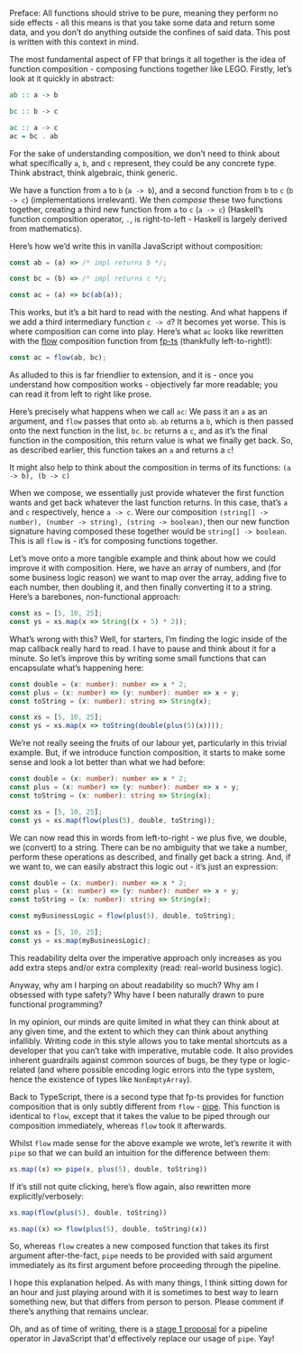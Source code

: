 Preface: All functions should strive to be pure, meaning they perform no side effects - all this means is that you take some data and return some data, and you don’t do anything outside the confines of said data. This post is written with this context in mind.

The most fundamental aspect of FP that brings it all together is the idea of function composition - composing functions together like LEGO. Firstly, let’s look at it quickly in abstract:

```haskell
ab :: a -> b

bc :: b -> c

ac :: a -> c
ac = bc . ab
```

For the sake of understanding composition, we don’t need to think about what specifically `a`, `b`, and `c` represent, they could be any concrete type. Think abstract, think algebraic, think generic.

We have a function from `a` to `b` (`a -> b`), and a second function from `b` to `c` (`b -> c`) (implementations irrelevant). We then _compose_ these two functions together, creating a third new function from `a` to `c` (`a -> c`) (Haskell’s function composition operator, `.`, is right-to-left - Haskell is largely derived from mathematics).

Here’s how we’d write this in vanilla JavaScript without composition:

```javascript
const ab = (a) => /* impl returns b */;

const bc = (b) => /* impl returns c */;

const ac = (a) => bc(ab(a));
```

This works, but it’s a bit hard to read with the nesting. And what happens if we add a third intermediary function `c -> d`? It becomes yet worse. This is where composition can come into play. Here’s what `ac` looks like rewritten with the [flow](https://gcanti.github.io/fp-ts/modules/function.ts.html#flow) composition function from [fp-ts](https://gcanti.github.io/fp-ts/) (thankfully left-to-right!):

```typescript
const ac = flow(ab, bc);
```

As alluded to this is far friendlier to extension, and it is - once you understand how composition works - objectively far more readable; you can read it from left to right like prose.

Here’s precisely what happens when we call `ac`: We pass it an `a` as an argument, and `flow` passes that onto `ab`. `ab` returns a `b`, which is then passed onto the next function in the list, `bc`. `bc` returns a `c`, and as it’s the final function in the composition, this return value is what we finally get back. So, as described earlier, this function takes an `a` and returns a `c`!

It might also help to think about the composition in terms of its functions: `(a -> b), (b -> c)`

When we compose, we essentially just provide whatever the first function wants and get back whatever the last function returns. In this case, that’s `a` and `c` respectively, hence `a -> c`. Were our composition `(string[] -> number), (number -> string), (string -> boolean)`, then our new function signature having composed these together would be `string[] -> boolean`. This is all `flow` is - it’s for composing functions together.

Let’s move onto a more tangible example and think about how we could improve it with composition. Here, we have an array of numbers, and (for some business logic reason) we want to map over the array, adding five to each number, then doubling it, and then finally converting it to a string. Here’s a barebones, non-functional approach:

```typescript
const xs = [5, 10, 25];
const ys = xs.map(x => String((x + 5) * 2));
```

What’s wrong with this? Well, for starters, I’m finding the logic inside of the map callback really hard to read. I have to pause and think about it for a minute. So let’s improve this by writing some small functions that can encapsulate what’s happening here:

```typescript
const double = (x: number): number => x * 2;
const plus = (x: number) => (y: number): number => x + y;
const toString = (x: number): string => String(x);

const xs = [5, 10, 25];
const ys = xs.map(x => toString(double(plus(5)(x))));
```

We’re not really seeing the fruits of our labour yet, particularly in this trivial example. But, if we introduce function composition, it starts to make some sense and look a lot better than what we had before:

```typescript
const double = (x: number): number => x * 2;
const plus = (x: number) => (y: number): number => x + y;
const toString = (x: number): string => String(x);

const xs = [5, 10, 25];
const ys = xs.map(flow(plus(5), double, toString));
```

We can now read this in words from left-to-right - we plus five, we double, we (convert) to a string. There can be no ambiguity that we take a number, perform these operations as described, and finally get back a string. And, if we want to, we can easily abstract this logic out - it’s just an expression:

```typescript
const double = (x: number): number => x * 2;
const plus = (x: number) => (y: number): number => x + y;
const toString = (x: number): string => String(x);

const myBusinessLogic = flow(plus(5), double, toString);

const xs = [5, 10, 25];
const ys = xs.map(myBusinessLogic);
```

This readability delta over the imperative approach only increases as you add extra steps and/or extra complexity (read: real-world business logic).

Anyway, why am I harping on about readability so much? Why am I obsessed with type safety? Why have I been naturally drawn to pure functional programming?

In my opinion, our minds are quite limited in what they can think about at any given time, and the extent to which they can think about anything infallibly. Writing code in this style allows you to take mental shortcuts as a developer that you can’t take with imperative, mutable code. It also provides inherent guardrails against common sources of bugs, be they type or logic-related (and where possible encoding logic errors into the type system, hence the existence of types like `NonEmptyArray`).

Back to TypeScript, there is a second type that fp-ts provides for function composition that is only subtly different from `flow` - [pipe](https://gcanti.github.io/fp-ts/modules/pipeable.ts.html#pipe). This function is identical to `flow`, except that it takes the value to be piped through our composition immediately, whereas `flow` took it afterwards.

Whilst `flow` made sense for the above example we wrote, let’s rewrite it with `pipe` so that we can build an intuition for the difference between them:

```typescript
xs.map((x) => pipe(x, plus(5), double, toString))
```

If it’s still not quite clicking, here’s flow again, also rewritten more explicitly/verbosely:

```typescript
xs.map(flow(plus(5), double, toString))

xs.map((x) => flow(plus(5), double, toString)(x))
```

So, whereas `flow` creates a new composed function that takes its first argument after-the-fact, `pipe` needs to be provided with said argument immediately as its first argument before proceeding through the pipeline.

I hope this explanation helped. As with many things, I think sitting down for an hour and just playing around with it is sometimes to best way to learn something new, but that differs from person to person. Please comment if there’s anything that remains unclear.

Oh, and as of time of writing, there is a [stage 1 proposal](https://github.com/tc39/proposal-pipeline-operator) for a pipeline operator in JavaScript that'd effectively replace our usage of `pipe`. Yay!

